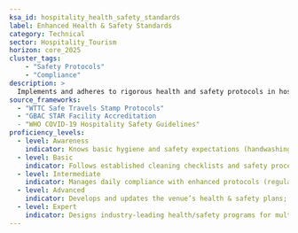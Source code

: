 ```yaml
---  
ksa_id: hospitality_health_safety_standards  
label: Enhanced Health & Safety Standards  
category: Technical  
sector: Hospitality_Tourism  
horizon: core_2025  
cluster_tags: 
    - "Safety Protocols"
    - "Compliance"
description: >  
  Implements and adheres to rigorous health and safety protocols in hospitality settings; maintains cleanliness standards (e.g., post-pandemic sanitization procedures), ensures food safety and emergency preparedness, and obtains relevant health/safety certifications (like HACCP, GBAC).  
source_frameworks:
  - "WTTC Safe Travels Stamp Protocols"
  - "GBAC STAR Facility Accreditation 
  - "WHO COVID-19 Hospitality Safety Guidelines"  
proficiency_levels:  
  - level: Awareness  
    indicator: Knows basic hygiene and safety expectations (handwashing, surface cleaning, emergency exits).  
  - level: Basic  
    indicator: Follows established cleaning checklists and safety procedures; wears proper PPE and enforces simple guest safety rules as instructed.  
  - level: Intermediate  
    indicator: Manages daily compliance with enhanced protocols (regular sanitizations, health screenings if required); maintains logs for inspections; trains new staff on these procedures.  
  - level: Advanced  
    indicator: Develops and updates the venue’s health & safety plans; ensures compliance with local health regulations; coordinates with certification bodies (e.g., for HACCP in kitchens or GBAC Star facility accreditation).  
  - level: Expert  
    indicator: Designs industry-leading health/safety programs for multiple properties; consults on national hospitality safety policies or WHO initiatives; leads crisis response for health-related incidents in hospitality contexts.  
---  
```

